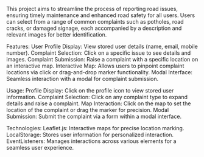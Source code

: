 This project aims to streamline the process of reporting road issues, ensuring timely maintenance and enhanced road safety for all users. Users can select from a range of common complaints such as potholes, road cracks, or damaged signage, each accompanied by a description and relevant images for better identification.

Features:
User Profile Display: View stored user details (name, email, mobile number).
Complaint Selection: Click on a specific issue to see details and images.
Complaint Submission: Raise a complaint with a specific location on an interactive map.
Interactive Map: Allows users to pinpoint complaint locations via click or drag-and-drop marker functionality.
Modal Interface: Seamless interaction with a modal for complaint submission.

Usage:
Profile Display: Click on the profile icon to view stored user information.
Complaint Selection: Click on any complaint type to expand details and raise a complaint.
Map Interaction: Click on the map to set the location of the complaint or drag the marker for precision.
Modal Submission: Submit the complaint via a form within a modal interface.

Technologies:
Leaflet.js: Interactive maps for precise location marking.
LocalStorage: Stores user information for personalized interaction.
EventListeners: Manages interactions across various elements for a seamless user experience.
